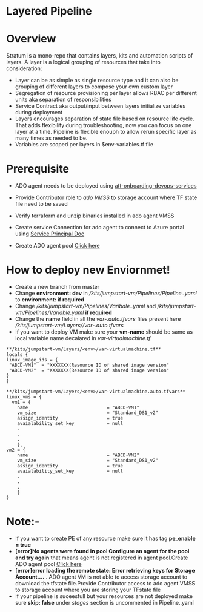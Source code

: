 # Layered Pipeline

# Overview 
Stratum is a mono-repo that contains layers, kits and automation scripts of layers. A layer is a logical grouping of resources that take into consideration:

- Layer can be as simple as single resource type and it can also be grouping of different layers to compose your own custom layer
- Segregation of resource provisioning per layer allows RBAC per different units aka separation of responsibilities
- Service Contract aka output/input between layers initialize variables during deployment
- Layers encourages separation of state file based on resource life cycle. That adds flexibility during troubleshooting, now you can focus on one layer at a time.
Pipeline is flexible enouph to allow rerun specific layer as many times as needed to be.
- Variables are scoped per layers in $env-variables.tf file

# Prerequisite

- ADO agent needs to be deployed using [att-onboarding-devops-services
](https://dev.azure.com/ATTDevOps/ATT%20Cloud/_git/att-onboarding-devops-services
)
- Provide Contributor role to *ado VMSS* to storage account where TF state file need to be saved 

- Verify terraform and unzip binaries installed in ado agent VMSS
- Create service Connection for ado agent to connect to Azure portal using [Service Principal Doc
](https://dev.azure.com/ATTDevOps/ATT%20Cloud/_wiki/wikis/Optimization%20Wiki/1106/ADO-Service-Principal-Creation-and-Permissions-Guide
)
- Create ADO agent pool [Click here](https://dev.azure.com/ATTDevOps/ATT%20Cloud/_wiki/wikis/ATT-Cloud.wiki/670/Create-Azure-Self-Hosted-Build-Agent-(Deprecated))

# How to deploy new Enviornmet!

  - Create a new branch from master
  - Change **environment: dev** in */kits/jumpstart-vm/Pipelines/Pipeline.<env>.yaml* to **environment: <env>** **if required**
  - Change */kits/jumpstart-vm/Pipelines/Varibale.<env>.yaml* and */kits/jumpstart-vm/Pipelines/Variable.yaml* **if required**
  - Change the **name** field in all the *var-<layer>.auto.tfvars* files present here */kits/jumpstart-vm/Layers/<env>/var-<layer>.auto.tfvars*
  - If you want to deploy VM make sure your **vm-name** should be same as local variable name decalared in *var-virtualmachine.tf*
   ```
**/kits/jumpstart-vm/Layers/<env>/var-virtualmachine.tf**
locals {
  linux_image_ids = {
    "ABCD-VM1"  = "XXXXXXX(Resource ID of shared image version"
    "ABCD-VM2"  = "XXXXXXX(Resource ID of shared image version"
  }
}
```
```
**/kits/jumpstart-vm/Layers/<env>/var-virtualmachine.auto.tfvars**
linux_vms = {
  vm1 = {
    name                             = "ABCD-VM1"
    vm_size                          = "Standard_DS1_v2"
    assign_identity                  = true
    avaialability_set_key            = null
    .
    .
    .
    },
vm2 = {
    name                             = "ABCD-VM2"
    vm_size                          = "Standard_DS1_v2"
    assign_identity                  = true
    avaialability_set_key            = null
    .
    .
    .
    }
}
```

# Note:-
- If you want to create PE of any resource make sure it has tag **pe_enable = true**
- **[error]No agents were found in pool <agent pool name> Configure an agent for the pool and try again** that means agent is not registered in agent pool.Create ADO agent pool [Click here](https://dev.azure.com/ATTDevOps/ATT%20Cloud/_wiki/wikis/ATT-Cloud.wiki/670/Create-Azure-Self-Hosted-Build-Agent-(Deprecated))
- **[error]error loading the remote state: Error retrieving keys for Storage Account....** . ADO agent VM is not able to access storage account to download the tfstate file.Provide Contributor access to ado agent VMSS to storage account where you are storing your TFstate file
- If your pipeline is suceesfull but your resources are not deployed make sure **skip: false** under *stages* section is uncommented in Pipeline.<env>.yaml